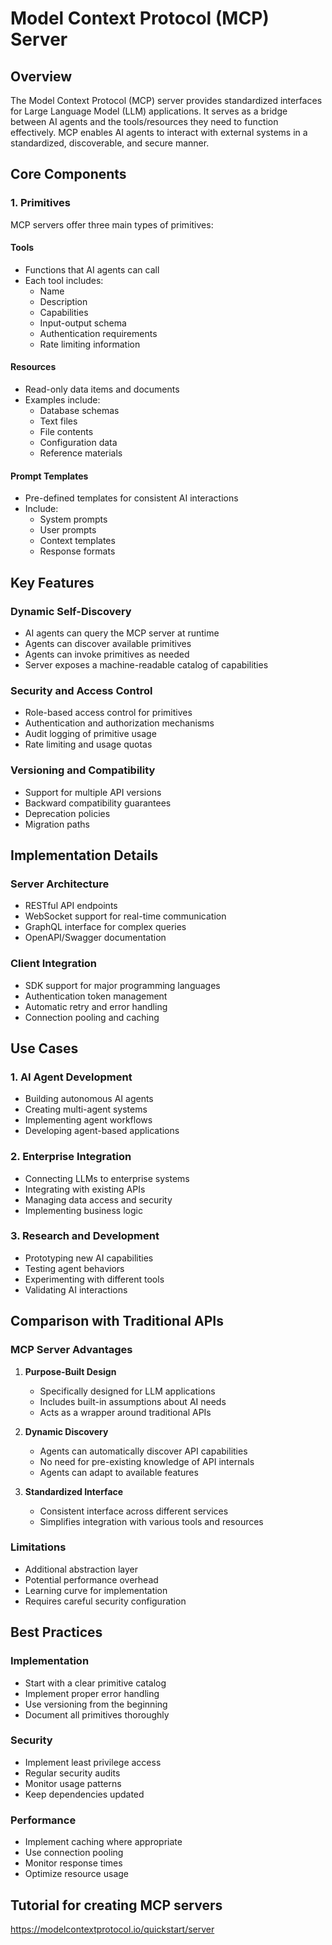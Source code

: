 # Model Context Protocol (MCP) Server

## Overview
The Model Context Protocol (MCP) server provides standardized interfaces for Large Language Model (LLM) applications. It serves as a bridge between AI agents and the tools/resources they need to function effectively. MCP enables AI agents to interact with external systems in a standardized, discoverable, and secure manner.

## Core Components

### 1. Primitives
MCP servers offer three main types of primitives:

#### Tools
- Functions that AI agents can call
- Each tool includes:
  - Name
  - Description
  - Capabilities
  - Input-output schema
  - Authentication requirements
  - Rate limiting information

#### Resources
- Read-only data items and documents
- Examples include:
  - Database schemas
  - Text files
  - File contents
  - Configuration data
  - Reference materials

#### Prompt Templates
- Pre-defined templates for consistent AI interactions
- Include:
  - System prompts
  - User prompts
  - Context templates
  - Response formats

## Key Features

### Dynamic Self-Discovery
- AI agents can query the MCP server at runtime
- Agents can discover available primitives
- Agents can invoke primitives as needed
- Server exposes a machine-readable catalog of capabilities

### Security and Access Control
- Role-based access control for primitives
- Authentication and authorization mechanisms
- Audit logging of primitive usage
- Rate limiting and usage quotas

### Versioning and Compatibility
- Support for multiple API versions
- Backward compatibility guarantees
- Deprecation policies
- Migration paths

## Implementation Details

### Server Architecture
- RESTful API endpoints
- WebSocket support for real-time communication
- GraphQL interface for complex queries
- OpenAPI/Swagger documentation

### Client Integration
- SDK support for major programming languages
- Authentication token management
- Automatic retry and error handling
- Connection pooling and caching

## Use Cases

### 1. AI Agent Development
- Building autonomous AI agents
- Creating multi-agent systems
- Implementing agent workflows
- Developing agent-based applications

### 2. Enterprise Integration
- Connecting LLMs to enterprise systems
- Integrating with existing APIs
- Managing data access and security
- Implementing business logic

### 3. Research and Development
- Prototyping new AI capabilities
- Testing agent behaviors
- Experimenting with different tools
- Validating AI interactions

## Comparison with Traditional APIs

### MCP Server Advantages
1. **Purpose-Built Design**
   - Specifically designed for LLM applications
   - Includes built-in assumptions about AI needs
   - Acts as a wrapper around traditional APIs

2. **Dynamic Discovery**
   - Agents can automatically discover API capabilities
   - No need for pre-existing knowledge of API internals
   - Agents can adapt to available features

3. **Standardized Interface**
   - Consistent interface across different services
   - Simplifies integration with various tools and resources

### Limitations
- Additional abstraction layer
- Potential performance overhead
- Learning curve for implementation
- Requires careful security configuration

## Best Practices

### Implementation
- Start with a clear primitive catalog
- Implement proper error handling
- Use versioning from the beginning
- Document all primitives thoroughly

### Security
- Implement least privilege access
- Regular security audits
- Monitor usage patterns
- Keep dependencies updated

### Performance
- Implement caching where appropriate
- Use connection pooling
- Monitor response times
- Optimize resource usage

## Tutorial for creating MCP servers
https://modelcontextprotocol.io/quickstart/server